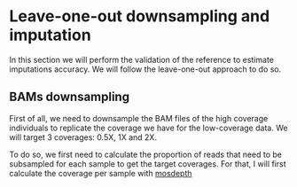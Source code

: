 # Leave-one-out downsampling and imputation

In this section we will perform the validation of the reference to estimate imputations accuracy. We will follow the leave-one-out approach to do so.

## BAMs downsampling

First of all, we need to downsample the BAM files of the high coverage individuals to replicate the coverage we have for the low-coverage data. We will target 3 coverages: 0.5X, 1X and 2X.

To do so, we first need to calculate the proportion of reads that need to be subsampled for each sample to get the target coverages. For that, I will first calculate the coverage per sample with [mosdepth](https://github.com/brentp/mosdepth)
